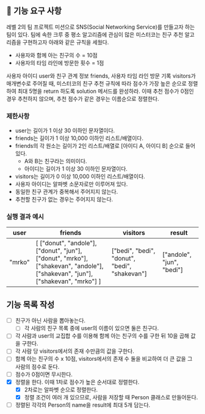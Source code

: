## 🚀 기능 요구 사항

레벨 2의 팀 프로젝트 미션으로 SNS(Social Networking Service)를 만들고자 하는 팀이 있다. 팀에 속한 크루 중 평소 알고리즘에 관심이 많은 미스터코는 친구 추천 알고리즘을 구현하고자 아래와 같은 규칙을 세웠다.

- 사용자와 함께 아는 친구의 수 = 10점 
- 사용자의 타임 라인에 방문한 횟수 = 1점

사용자 아이디 user와 친구 관계 정보 friends, 사용자 타임 라인 방문 기록 visitors가 매개변수로 주어질 때, 미스터코의 친구 추천 규칙에 따라 점수가 가장 높은 순으로 정렬하여 최대 5명을 return 하도록 solution 메서드를 완성하라. 이때 추천 점수가 0점인 경우 추천하지 않으며, 추천 점수가 같은 경우는 이름순으로 정렬한다.

### 제한사항

- user는 길이가 1 이상 30 이하인 문자열이다.
- friends는 길이가 1 이상 10,000 이하인 리스트/배열이다.
- friends의 각 원소는 길이가 2인 리스트/배열로 [아이디 A, 아이디 B] 순으로 들어있다.
  - A와 B는 친구라는 의미이다.
  - 아이디는 길이가 1 이상 30 이하인 문자열이다.
- visitors는 길이가 0 이상 10,000 이하인 리스트/배열이다.
- 사용자 아이디는 알파벳 소문자로만 이루어져 있다.
- 동일한 친구 관계가 중복해서 주어지지 않는다.
- 추천할 친구가 없는 경우는 주어지지 않는다.

### 실행 결과 예시

| user | friends | visitors | result |
| --- | --- | --- | --- |
| "mrko" | [ ["donut", "andole"], ["donut", "jun"], ["donut", "mrko"], ["shakevan", "andole"], ["shakevan", "jun"], ["shakevan", "mrko"] ] | ["bedi", "bedi", "donut", "bedi", "shakevan"] | ["andole", "jun", "bedi"] |

## 기능 목록 작성
- [ ] 친구가 아닌 사람을 뽑아놓는다.
  - [ ] 각 사람의 친구 목록 중에 user의 이름이 있으면 둘은 친구다.
- [ ] 각 사람과 user의 교집합 수를 이용해 함께 아는 친구의 수를 구한 뒤 10을 곱해 값을 구한다.
- [ ] 각 사람 당 visitors에서의 존재 수만큼의 값을 구한다.
- [ ] 함께 아는 친구의 수 x 10점, visitors에서의 존재 수 둘을 비교하여 더 큰 값을 그 사람의 점수로 둔다.
- [ ] 점수가 0점이면 무시한다.
- [x] 정렬을 한다. 이때 1차로 점수가 높은 순서대로 정렬한다.
  - [x] 2차로는 알파벳 순으로 정렬한다.
  - [x] 정렬 조건이 여러 개 있으므로, 사람을 저장할 때 Person 클래스로 만들어둔다.
- [ ] 정렬된 각각의 Person의 name을 result에 최대 5개 담는다.

